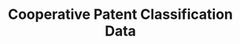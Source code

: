 ---
bigquery: https://console.cloud.google.com/bigquery?p=patents-public-data&d=cpc&page=dataset
citation: '“Cooperative Patent Classification” by the EPO and USPTO, for public use. '
contributors: EPO, USPTO
cost: None
description: Cooperative Patent Classification Data contains the scheme and definitions
  of the Cooperative Patent Classification system for classifying patent documents.
  The CPC is the result of a partnership between the EPO and the USPTO in their joint
  effort to develop a common, internationally compatible classification system for
  technical documents, in particular patent publications, which will be used by both
  offices in the patent granting process
documentation: https://www.cooperativepatentclassification.org/cpcSchemeAndDefinitions
last_edit: Mon, 04 Apr 2022 19:07:06 GMT
location: https://www.cooperativepatentclassification.org/index
maintained_by: USPTO, EPO
schema_fields: '[''childGroups'', ''additional_only'', ''ipcConcordant'', ''sizeCache'',
  ''symbol'', ''glossary'', ''residual_references'', ''informativeReferences'', ''titlePart'',
  ''title_full'', ''applicationReferences'', ''child_groups'', ''breakdownCode'',
  ''synonyms'', ''children'', ''breakdown_code'', ''status'', ''level'', ''limiting_references'',
  ''date_revised'', ''titleFull'', ''limitingReferences'', ''notAllocatable'', ''definition'',
  ''not_allocatable'', ''title_part'', ''parents'', ''ipc_concordant'', ''residualReferences'',
  ''informative_references'', ''application_references'', ''dateRevised'']'
shortname: cooperative_patent_classification
tags:
- patents
- science
title: Cooperative Patent Classification Data
uuid: 984374a7-16e9-4b35-9445-458daceb01bf
---